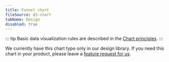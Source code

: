 ```yaml
---
title: Funnel chart
fileSource: d3-chart
tabName: Design
disabled: true
---
```


::: tip
Basic data visualization rules are described in the [Chart principles](/data-display/d3-chart/d3-chart).
:::

We currently have this chart type only in our design library. If you need this chart in your product, please leave a [feature request for us](https://github.com/semrush/intergalactic/issues).
